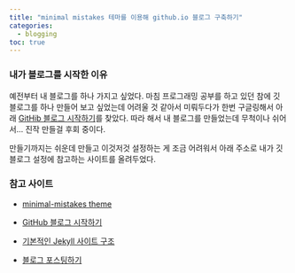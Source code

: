 ```yaml
---
title: "minimal mistakes 테마를 이용해 github.io 블로그 구축하기"
categories: 
  - blogging
toc: true
---
```


### 내가 블로그를 시작한 이유

예전부터 내 블로그를 하나 가지고 싶었다.  마침 프로그래밍 공부를 하고 있던 참에 깃 블로그를 하나 만들어 보고 싶었는데 어려울 것 같아서 미뤄두다가 한번 구글링해서 아래 <u>GitHib 블로그 시작하기</u>를 찾았다. 따라 해서 내 블로그를 만들었는데 무척이나 쉬어서... 진작 만들걸 후회 중이다. 

만들기까지는 쉬운데 만들고 이것저것 설정하는 게 조금 어려워서 아래 주소로 내가 깃 블로그 설정에 참고하는 사이트를 올려두었다.

### 참고 사이트

- [minimal-mistakes theme](https://github.com/mmistakes/minimal-mistakes)

- [GitHub 블로그 시작하기](https://honbabzone.com/jekyll/start-gitHubBlog/)

- [기본적인 Jekyll 사이트 구조](https://ansohxxn.github.io/blog/jekyll-directory-structure/)
- [블로그 포스팅하기](https://hide1202.github.io/blogs/create-blog/)





